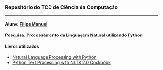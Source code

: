 ### Repositório do TCC de Ciência da Computação
___
#### Aluno: [Filipe Manuel](http://github.com/crfh0m3r)
#### Pesquisa: Processamento da Linguagem Natural utilizando Python
#### Livros utilizados
* [Natural Language Processing with Python](http://shop.oreilly.com/product/9780596516499.do)
* [Python Text Processing with NLTK 2.0 Cookbook](http://www.amazon.com/Python-Text-Processing-NLTK-Cookbook/dp/1849513600)
